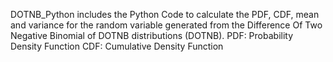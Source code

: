 
DOTNB_Python includes the Python Code to calculate the PDF, CDF, mean and variance for the random variable generated from 
the Difference Of Two Negative Binomial of DOTNB distributions (DOTNB).
PDF: Probability Density Function
CDF: Cumulative Density Function
